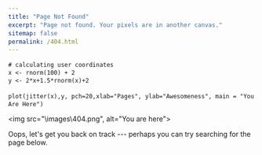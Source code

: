 ```yaml
---
title: "Page Not Found"
excerpt: "Page not found. Your pixels are in another canvas."
sitemap: false
permalink: /404.html
---
```

```
# calculating user coordinates 
x <- rnorm(100) + 2
y <- 2*x+1.5*rnorm(x)+2

plot(jitter(x),y, pch=20,xlab="Pages", ylab="Awesomeness", main = "You Are Here")
```
<img src="\images\404.png", alt="You are here">

Oops, let's get you back on track --- perhaps you can try searching for the page below.

<script>
  var GOOG_FIXURL_LANG = 'en';
  var GOOG_FIXURL_SITE = '{{ site.url }}'
</script>
<script src="https://linkhelp.clients.google.com/tbproxy/lh/wm/fixurl.js">
</script>
